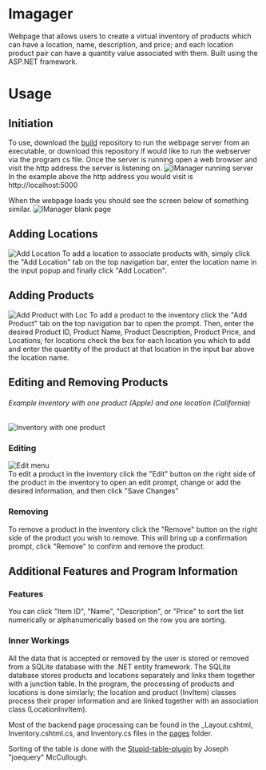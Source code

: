 # Imagager

Webpage that allows users to create a virtual inventory of products which can have a location, name, description, and price; and each location product pair can have a quantity value associated with them. Built using the ASP.NET framework. 

# Usage

## Initiation 

To use, download the [build](https://github.com/mrmaxwellm9/IManager-Build) repository to run the webpage server from an executable, or download this repository if would like to run the webserver via the program cs file. Once the server is running open a web browser and visit the http address the server is listening on.
![IManager running server](https://github.com/mrmaxwellm9/IManager/assets/130167736/fc24d43d-cd59-4078-be4b-5b9f835a58a4)
In the example above the http address you would visit is http://localhost:5000

When the webpage loads you should see the screen below of something similar.
![IManager blank page](https://github.com/mrmaxwellm9/IManager/assets/130167736/b6abba40-14cf-4da1-80d2-42e8e3c3c9b6)

## Adding Locations

![Add Location](https://github.com/mrmaxwellm9/IManager/assets/130167736/1d82d6f5-1e21-4136-8875-2f09b4fa5138)
To add a location to associate products with, simply click the "Add Location" tab on the top navigation bar, enter the location name in the input popup and finally click "Add Location".

## Adding Products

![Add Product with Loc](https://github.com/mrmaxwellm9/IManager/assets/130167736/5bca0cd3-cb56-490e-a9cd-69fc8c956e32)
To add a product to the inventory click the "Add Product" tab on the top navigation bar to open the prompt. Then, enter the desired Product ID, Product Name, Product Description, Product Price, and Locations; for locations check the box for each location you which to add and enter the quantity of the product at that location in the input bar above the location name.

## Editing and Removing Products

###### Example inventory with one product (Apple) and one location (California)
![Inventory with one product](https://github.com/mrmaxwellm9/IManager/assets/130167736/30b549e6-6030-48d6-b947-6771152f815d)

### Editing

![Edit menu](https://github.com/mrmaxwellm9/IManager/assets/130167736/5270715b-6e0e-41d1-bb53-58402f88b1f6)                                                          
To edit a product in the inventory click the "Edit" button on the right side of the product in the inventory to open an edit prompt, change or add the desired information, and then click "Save Changes"

### Removing

To remove a product in the inventory click the "Remove" button on the right side of the product you wish to remove. This will bring up a confirmation prompt, click "Remove" to confirm and remove the product.

## Additional Features and Program Information

### Features
You can click "Item ID", "Name", "Description", or "Price" to sort the list numerically or alphanumerically based on the row you are sorting.

### Inner Workings
All the data that is accepted or removed by the user is stored or removed from a SQLite database with the .NET entity framework. The SQLite database stores products and locations separately and links them together with a junction table. In the program, the processing of products and locations is done similarly; the location and product (InvItem) classes process their proper information and are linked together with an association class (LocationInvItem).

Most of the backend page processing can be found in the _Layout.cshtml, Inventory.cshtml.cs, and Inventory.cs files in the [pages](https://github.com/mrmaxwellm9/IManager/tree/master/IManager/Pages) folder.

Sorting of the table is done with the [Stupid-table-plugin](https://joequery.github.io/Stupid-Table-Plugin/) by Joseph "joequery" McCullough.

